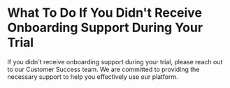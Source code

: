 # What To Do If You Didn't Receive Onboarding Support During Your Trial

If you didn't receive onboarding support during your trial, please reach out to our Customer Success team. We are committed to providing the necessary support to help you effectively use our platform.